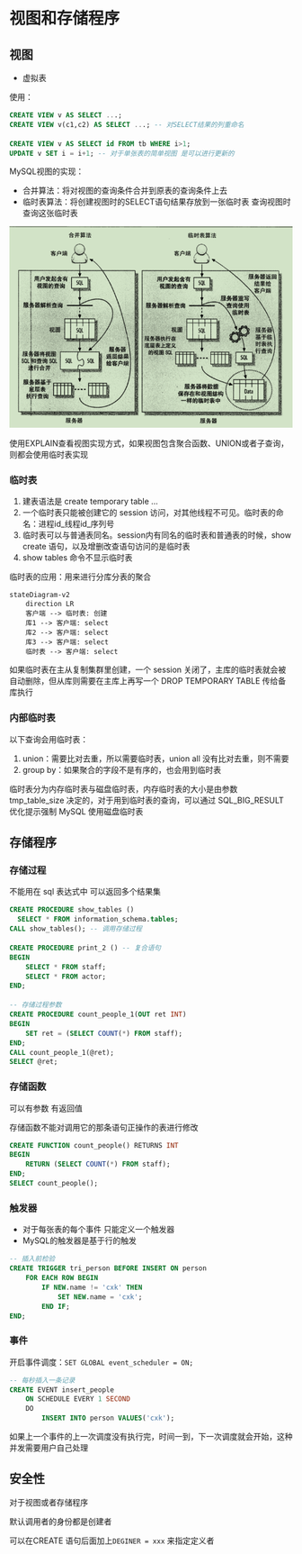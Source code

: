# 视图和存储程序

## 视图

- 虚拟表

使用：

```sql
CREATE VIEW v AS SELECT ...;
CREATE VIEW v(c1,c2) AS SELECT ...; -- 对SELECT结果的列重命名

CREATE VIEW v AS SELECT id FROM tb WHERE i>1;
UPDATE v SET i = i+1; -- 对于单张表的简单视图 是可以进行更新的
```

MySQL视图的实现：

- 合并算法：将对视图的查询条件合并到原表的查询条件上去
- 临时表算法：将创建视图时的SELECT语句结果存放到一张临时表 查询视图时查询这张临时表

![屏幕截图 2021-03-23 161026](/assets/屏幕截图%202021-03-23%20161026.png)

使用EXPLAIN查看视图实现方式，如果视图包含聚合函数、UNION或者子查询，则都会使用临时表实现

### 临时表

1. 建表语法是 create temporary table …
2. 一个临时表只能被创建它的 session 访问，对其他线程不可见。临时表的命名：进程id_线程id_序列号
3. 临时表可以与普通表同名。session内有同名的临时表和普通表的时候，show create 语句，以及增删改查语句访问的是临时表
4. show tables 命令不显示临时表

临时表的应用：用来进行分库分表的聚合

```mermaid
stateDiagram-v2
	direction LR
	客户端 --> 临时表: 创建
	库1 --> 客户端: select
	库2 --> 客户端: select
	库3 --> 客户端: select
	临时表 --> 客户端: select
```

如果临时表在主从复制集群里创建，一个 session 关闭了，主库的临时表就会被自动删除，但从库则需要在主库上再写一个 DROP TEMPORARY TABLE 传给备库执行

### 内部临时表

以下查询会用临时表：

1. union：需要比对去重，所以需要临时表，union all 没有比对去重，则不需要
2. group by：如果聚合的字段不是有序的，也会用到临时表

临时表分为内存临时表与磁盘临时表，内存临时表的大小是由参数 tmp_table_size 决定的，对于用到临时表的查询，可以通过 SQL_BIG_RESULT 优化提示强制 MySQL 使用磁盘临时表

## 存储程序

### 存储过程

不能用在 sql 表达式中 可以返回多个结果集

```sql
CREATE PROCEDURE show_tables ()
  SELECT * FROM information_schema.tables;
CALL show_tables(); -- 调用存储过程

CREATE PROCEDURE print_2 () -- 复合语句
BEGIN
	SELECT * FROM staff;
	SELECT * FROM actor;
END;

-- 存储过程参数
CREATE PROCEDURE count_people_1(OUT ret INT)
BEGIN
	SET ret = (SELECT COUNT(*) FROM staff);
END;
CALL count_people_1(@ret);
SELECT @ret;
```

### 存储函数

可以有参数 有返回值

存储函数不能对调用它的那条语句正操作的表进行修改

```sql
CREATE FUNCTION count_people() RETURNS INT
BEGIN
	RETURN (SELECT COUNT(*) FROM staff);
END;
SELECT count_people();
```

### 触发器

- 对于每张表的每个事件 只能定义一个触发器
- MySQL的触发器是基于行的触发

```sql
-- 插入前检验
CREATE TRIGGER tri_person BEFORE INSERT ON person
	FOR EACH ROW BEGIN
		IF NEW.name != 'cxk' THEN
			SET NEW.name = 'cxk';
		END IF;
END;
```

### 事件

开启事件调度：`SET GLOBAL event_scheduler = ON;`

```sql
-- 每秒插入一条记录
CREATE EVENT insert_people
	ON SCHEDULE EVERY 1 SECOND
	DO
		INSERT INTO person VALUES('cxk');
```

如果上一个事件的上一次调度没有执行完，时间一到，下一次调度就会开始，这种并发需要用户自己处理

## 安全性

对于视图或者存储程序

默认调用者的身份都是创建者

可以在CREATE 语句后面加上`DEGINER = xxx` 来指定定义者